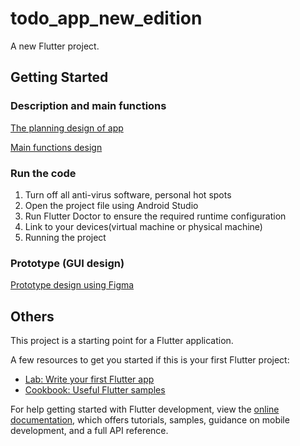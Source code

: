 # todo_app_new_edition

A new Flutter project.

## Getting Started

### Description and main functions  

[The planning design of app](https://github.com/cn666278/task-todo-new-edition/blob/main/FYP_Final.edited.docx)  

[Main functions design](https://github.com/cn666278/task-todo-new-edition/blob/main/Flutter%20Project%20Note.docx)  

### Run the code
1. Turn off all anti-virus software, personal hot spots
2. Open the project file using Android Studio
3. Run Flutter Doctor to ensure the required runtime configuration
4. Link to your devices(virtual machine or physical machine)
5. Running the project   

### Prototype (GUI design)
[Prototype design using Figma](https://www.figma.com/proto/uJzJKBsqYq6PJWWApKvH8D/Task-todo-app?node-id=204%3A1086&scaling=scale-down&page-id=0%3A1&starting-point-node-id=204%3A1086&show-proto-sidebar=1)  


## Others
This project is a starting point for a Flutter application.

A few resources to get you started if this is your first Flutter project:

- [Lab: Write your first Flutter app](https://docs.flutter.dev/get-started/codelab)
- [Cookbook: Useful Flutter samples](https://docs.flutter.dev/cookbook)

For help getting started with Flutter development, view the
[online documentation](https://docs.flutter.dev/), which offers tutorials,
samples, guidance on mobile development, and a full API reference.
